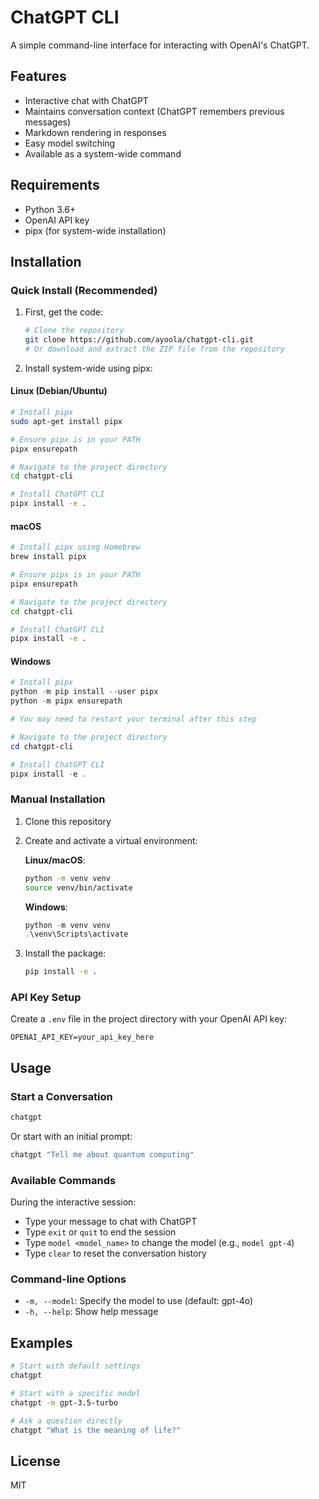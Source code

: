 # ChatGPT CLI

A simple command-line interface for interacting with OpenAI's ChatGPT.

## Features

- Interactive chat with ChatGPT
- Maintains conversation context (ChatGPT remembers previous messages)
- Markdown rendering in responses
- Easy model switching
- Available as a system-wide command

## Requirements

- Python 3.6+
- OpenAI API key
- pipx (for system-wide installation)

## Installation

### Quick Install (Recommended)

1. First, get the code:
   ```bash
   # Clone the repository
   git clone https://github.com/ayoola/chatgpt-cli.git
   # Or download and extract the ZIP file from the repository
   ```

2. Install system-wide using pipx:

#### Linux (Debian/Ubuntu)
```bash
# Install pipx
sudo apt-get install pipx

# Ensure pipx is in your PATH
pipx ensurepath

# Navigate to the project directory
cd chatgpt-cli

# Install ChatGPT CLI
pipx install -e .
```

#### macOS
```bash
# Install pipx using Homebrew
brew install pipx

# Ensure pipx is in your PATH
pipx ensurepath

# Navigate to the project directory
cd chatgpt-cli

# Install ChatGPT CLI
pipx install -e .
```

#### Windows
```powershell
# Install pipx
python -m pip install --user pipx
python -m pipx ensurepath

# You may need to restart your terminal after this step

# Navigate to the project directory
cd chatgpt-cli

# Install ChatGPT CLI
pipx install -e .
```

### Manual Installation

1. Clone this repository
2. Create and activate a virtual environment:
   
   **Linux/macOS**:
   ```bash
   python -m venv venv
   source venv/bin/activate
   ```
   
   **Windows**:
   ```powershell
   python -m venv venv
   .\venv\Scripts\activate
   ```
   
3. Install the package:
   ```bash
   pip install -e .
   ```

### API Key Setup

Create a `.env` file in the project directory with your OpenAI API key:
```
OPENAI_API_KEY=your_api_key_here
```

## Usage

### Start a Conversation

```bash
chatgpt
```

Or start with an initial prompt:

```bash
chatgpt "Tell me about quantum computing"
```

### Available Commands

During the interactive session:

- Type your message to chat with ChatGPT
- Type `exit` or `quit` to end the session
- Type `model <model_name>` to change the model (e.g., `model gpt-4`)
- Type `clear` to reset the conversation history

### Command-line Options

- `-m, --model`: Specify the model to use (default: gpt-4o)
- `-h, --help`: Show help message

## Examples

```bash
# Start with default settings
chatgpt

# Start with a specific model
chatgpt -m gpt-3.5-turbo

# Ask a question directly
chatgpt "What is the meaning of life?"
```

## License

MIT
